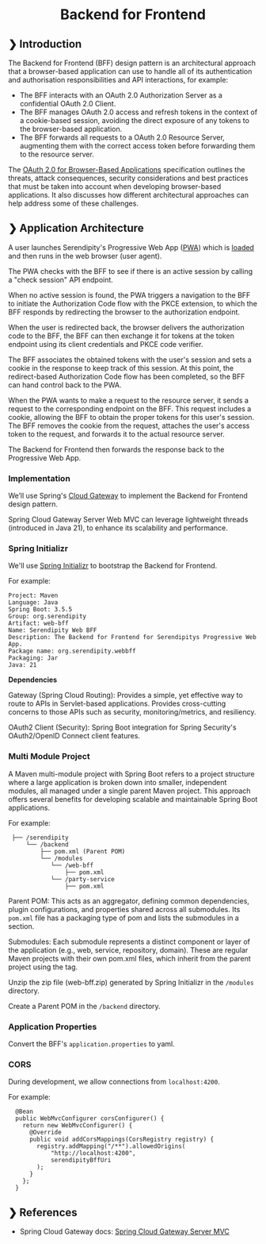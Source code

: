 <h1 align="center">Backend for Frontend</h1>

## ❯ Introduction

The Backend for Frontend (BFF) design pattern is an architectural approach that a browser-based application can use to 
handle all of its authentication and authorisation responsibilities and API interactions, for example:

- The BFF interacts with an OAuth 2.0 Authorization Server as a confidential OAuth 2.0 Client.
- The BFF manages OAuth 2.0 access and refresh tokens in the context of a cookie-based session, avoiding the direct exposure of any tokens to the browser-based application.
- The BFF forwards all requests to a OAuth 2.0 Resource Server, augmenting them with the correct access token before forwarding them to the resource server.

The [OAuth 2.0 for Browser-Based Applications](https://datatracker.ietf.org/doc/html/draft-ietf-oauth-browser-based-apps) 
specification outlines the threats, attack consequences, security considerations and best practices that must be taken 
into account when developing browser-based applications. It also discusses how different architectural approaches can 
help address some of these challenges.

## ❯ Application Architecture

A user launches Serendipity's Progressive Web App ([PWA](.././pwa/README.md)) which is [loaded](.././static-content/README.md) 
and then runs in the web browser (user agent).

The PWA checks with the BFF to see if there is an active session by calling a "check session" API endpoint.

When no active session is found, the PWA triggers a navigation to the BFF to initiate the Authorization Code flow with 
the PKCE extension, to which the BFF responds by redirecting the browser to the authorization endpoint. 

When the user is redirected back, the browser delivers the authorization code to the BFF, the BFF can then exchange it 
for tokens at the token endpoint using its client credentials and PKCE code verifier.

The BFF associates the obtained tokens with the user's session and sets a cookie in the response to keep track of this 
session. At this point, the redirect-based Authorization Code flow has been completed, so the BFF can hand control back 
to the PWA.

When the PWA wants to make a request to the resource server, it sends a request to the corresponding endpoint on the BFF. 
This request includes a cookie, allowing the BFF to obtain the proper tokens for this user's session. The BFF removes the 
cookie from the request, attaches the user's access token to the request, and forwards it to the actual resource server. 

The Backend for Frontend then forwards the response back to the Progressive Web App.

### Implementation

We’ll use Spring's [Cloud Gateway](https://spring.io/projects/spring-cloud-gateway) to implement the Backend for Frontend design pattern.

Spring Cloud Gateway Server Web MVC can leverage lightweight threads (introduced in Java 21), to enhance its scalability and performance.

### Spring Initializr

We'll use [Spring Initializr](https://start.spring.io/) to bootstrap the Backend for Frontend.

For example:

```
Project: Maven
Language: Java
Spring Boot: 3.5.5
Group: org.serendipity
Artifact: web-bff
Name: Serendipity Web BFF
Description: The Backend for Frontend for Serendipitys Progressive Web App.
Package name: org.serendipity.webbff
Packaging: Jar
Java: 21
```

**Dependencies**

Gateway (Spring Cloud Routing): Provides a simple, yet effective way to route to APIs in Servlet-based applications. 
Provides cross-cutting concerns to those APIs such as security, monitoring/metrics, and resiliency.

OAuth2 Client (Security): Spring Boot integration for Spring Security's OAuth2/OpenID Connect client features.

### Multi Module Project

A Maven multi-module project with Spring Boot refers to a project structure where a large application is broken down 
into smaller, independent modules, all managed under a single parent Maven project. This approach offers several 
benefits for developing scalable and maintainable Spring Boot applications.

For example:

```
 ├── /serendipity
     └── /backend
         ├── pom.xml (Parent POM)
         └── /modules
            └── /web-bff
                ├── pom.xml
            └── /party-service
                ├── pom.xml                
```

Parent POM: This acts as an aggregator, defining common dependencies, plugin configurations, and properties shared across all 
submodules. Its `pom.xml` file has a packaging type of pom and lists the submodules in a <modules> section.

Submodules: Each submodule represents a distinct component or layer of the application (e.g., web, service, repository, domain). 
These are regular Maven projects with their own pom.xml files, which inherit from the parent project using the <parent> tag.

Unzip the zip file (web-bff.zip) generated by Spring Initializr in the `/modules` directory.

Create a Parent POM in the `/backend` directory.

### Application Properties

Convert the BFF's `application.properties` to yaml.

### CORS

During development, we allow connections from `localhost:4200`.

For example:

```
  @Bean
  public WebMvcConfigurer corsConfigurer() {
    return new WebMvcConfigurer() {
      @Override
      public void addCorsMappings(CorsRegistry registry) {
        registry.addMapping("/**").allowedOrigins(
            "http://localhost:4200",
            serendipityBffUri
        );
      }
    };
  }
```

## ❯ References

* Spring Cloud Gateway docs: [Spring Cloud Gateway Server MVC](https://docs.spring.io/spring-cloud-gateway/reference/spring-cloud-gateway-server-mvc.html)
